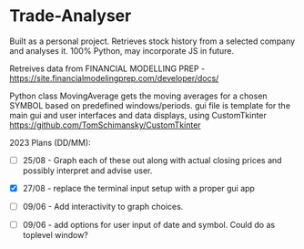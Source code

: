 # Trade-Analyser

Built as a personal project. Retrieves stock history from a selected company and analyses it. 100% Python, may incorporate JS in future. 

Retreives data from FINANCIAL MODELLING PREP -
    https://site.financialmodelingprep.com/developer/docs/

Python class MovingAverage gets the moving averages for a chosen SYMBOL based on predefined windows/periods. gui file is template for the main gui and user interfaces and data displays, using CustomTkinter https://github.com/TomSchimansky/CustomTkinter


2023 Plans (DD/MM): 


- [ ] 25/08 - Graph each of these out along with actual closing prices and possibly interpret and advise user. 

- [x] 27/08 - replace the terminal input setup with a proper gui app

- [ ] 09/06 - Add interactivity to graph choices. 

- [ ] 09/06 - add options for user input of date and symbol. Could do as toplevel window? 


